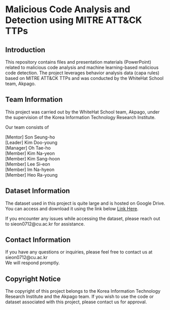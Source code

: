 # Malicious Code Analysis and Detection using MITRE ATT&CK TTPs
## Introduction
This repository contains files and presentation materials (PowerPoint) related to malicious code analysis and machine learning-based malicious code detection. The project leverages behavior analysis data (capa rules) based on MITRE ATT&CK TTPs and was conducted by the WhiteHat School team, Akpago.

## Team Information
This project was carried out by the WhiteHat School team, Akpago, under the supervision of the Korea Information Technology Research Institute.   

Our team consists of   

[Mentor] Son Seung-ho   
[Leader] Kim Doo-young   
[Manager] Oh Tae-ho   
[Member] Kim Na-yeon   
[Member] Kim Sang-hoon   
[Member] Lee Si-eon   
[Member] Im Na-hyeon   
[Member] Heo Ra-young   

## Dataset Information
The dataset used in this project is quite large and is hosted on Google Drive. You can access and download it using the link below [Link Here](https://drive.google.com/file/d/1NIEUCXPwBqT8Qf0tPrfyxiOBEYe_zwUj/view?usp=sharing).

If you encounter any issues while accessing the dataset, please reach out to sieon0712<dummy>@cu.ac.kr for assistance.

## Contact Information
If you have any questions or inquiries, please feel free to contact us at sieon0712<dummy>@cu.ac.kr   
We will respond promptly.

## Copyright Notice
The copyright of this project belongs to the Korea Information Technology Research Institute and the Akpago team.
If you wish to use the code or dataset associated with this project, please contact us for approval.
